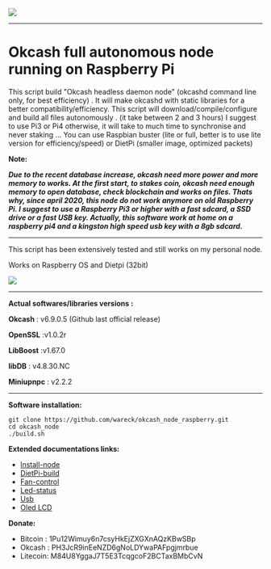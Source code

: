 ![](https://raw.githubusercontent.com/wareck/okcash_node_raspberry/master/docs/images/logo.png)

----------
# Okcash full autonomous node running on Raspberry Pi ##


This script build "Okcash headless daemon node" (okcashd command line only, for best efficiency) .
It will make okcashd with static libraries for a better compatibility/efficiency.
This script will download/compile/configure and build all files autonomously . (it take between 2 and 3 hours)
I suggest to use Pi3 or Pi4 otherwise, it will take to much time to synchronise and never staking ...
You can use Raspbian buster (lite or full, better is to use lite version for efficiency/speed) or DietPi (smaller image, optimized packets)


**Note:**

***Due to the recent database increase, okcash need more power and more memory to works. At the first start, to stakes coin, okcash need enough memory to open database, check blockchain and works on files. Thats why, since april 2020, this node do not work anymore on old Raspberry Pi. I suggest to use a Raspberry Pi3 or higher with a fast sdcard, a SSD drive or a fast USB key. Actually, this software work at home on a raspberry pi4 and a kingston high speed usb key with a 8gb sdcard.***

----------
This script has been extensively tested and still works on my personal node.

Works on Raspberry OS and Dietpi (32bit)

![](https://raw.githubusercontent.com/wareck/okcash_node_raspberry/master/docs/images/software.png)


----------

**Actual softwares/libraries versions :**

**Okcash** : v6.9.0.5 (Github last official release)

**OpenSSL** :v1.0.2r

**LibBoost** :v1.67.0

**libDB** : v4.8.30.NC

**Miniupnpc** : v2.2.2 

----------

**Software installation:**

    git clone https://github.com/wareck/okcash_node_raspberry.git
    cd okcash_node
    ./build.sh
    

**Extended documentations links:**

 - [lnstall-node](https://github.com/wareck/okcash_node_raspberry/blob/master/docs/install-node.md)
 - [DietPi-build](https://github.com/wareck/okcash_node_raspberry/blob/master/docs/dietpi.md)
 - [Fan-control](https://github.com/wareck/okcash_node_raspberry/blob/master/docs/fan_control.md)
 - [Led-status](https://github.com/wareck/okcash_node_raspberry/blob/master/docs/led-status.md)
 - [Usb](https://github.com/wareck/okcash_node_raspberry/blob/master/docs/usb.md)
 - [Oled LCD](https://github.com/wareck/okcash_node_raspberry/blob/master/docs/oled.md)

**Donate:**
 - Bitcoin : 1Pu12Wimuy6n7csyHkEjZXGXnAQzKBwSBp
 - Okcash  : PH3JcR9inEeNZD6gNoLDYwaPAFpgjmrbue
 - Litecoin: M84U8YggaJ7T5E3TcqgcoF2BCTaxBMbCvN
